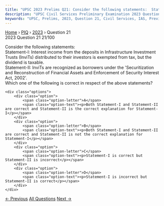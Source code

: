 ```yaml
---
title: "UPSC 2023 Prelims Q21: Consider the following statements:  Statement-I: Interest in..."
description: "UPSC Civil Services Preliminary Examination 2023 Question 21 with options and answer"
keywords: "UPSC, Prelims, 2023, Question 21, Civil Services, IAS, Previous Year Questions"
---
```


<nav class="breadcrumb">
    <a href="../../">Home</a>
    <span>›</span>
    <a href="../">PIQ</a>
    <span>›</span>
    <a href="./">2023</a>
    <span>›</span>
    <span>Question 21</span>
</nav>

<div class="question-header">
    <div class="question-meta">
        <span class="year-badge">2023</span>
        <span class="question-number">Question 21</span>
        <span class="progress">21/100</span>
    </div>
    <div class="progress-bar">
        <div class="progress-fill" style="width: 21.0%"></div>
    </div>
</div>

<div class="question-content">
    <div class="question-text">
        <p>Consider the following statements: <br />
Statement-I: Interest income from the deposits in Infrastructure Investment Trusts (InviTs) distributed to their investors is exempted from tax, but the dividend is taxable. <br />
Statement-II: InviTs are recognized as borrowers under the 'Securitization and Reconstruction of Financial Assets and Enforcement of Security Interest Act, 2002'. <br />
Which one of the following is correct in respect of the above statements?</p>
    </div>
    
    <div class="options">
        <div class="option">
            <span class="option-letter">A</span>
            <span class="option-text"><p>Both Statement-I and Statement-II are correct and Statement-II is the correct explanation for Statement-I</p></span>
        </div>
        <div class="option">
            <span class="option-letter">B</span>
            <span class="option-text"><p>Both Statement-I and Statement-II are correct and Statement-II is not the correct explanation for Statement-I</p></span>
        </div>
        <div class="option">
            <span class="option-letter">C</span>
            <span class="option-text"><p>Statement-I is correct but Statement-II is incorrect</p></span>
        </div>
        <div class="option">
            <span class="option-letter">D</span>
            <span class="option-text"><p>Statement-I is incorrect but Statement-II is correct</p></span>
        </div>
    </div>
</div>

<div class="question-nav">
    <a href="../q020-consider-the-following-1-aerosols-2-foam-agents-3/" class="nav-btn prev">← Previous</a>
    <a href="../" class="nav-btn center">All Questions</a>
    <a href="../q022-consider-the-following-statements-statement-i-in-t/" class="nav-btn next">Next →</a>
</div>
